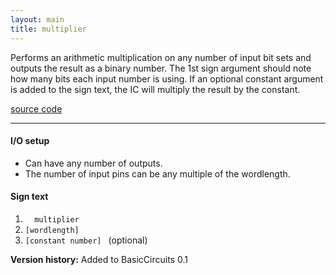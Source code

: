 ```yaml
---
layout: main
title: multiplier
---
```


Performs an arithmetic multiplication on any number of input bit sets and outputs the result as a binary number.
The 1st sign argument should note how many bits each input number is using.
If an optional constant argument is added to the sign text, the IC will multiply the result by the constant.

[source code](https://github.com/eisental/BasicCircuits/blob/master/src/main/java/org/tal/basiccircuits/multiplier.java)

* * *


#### I/O setup 
* Can have any number of outputs. 
* The number of input pins can be any multiple of the wordlength.

#### Sign text
1. `   multiplier   `
2. ` [wordlength]   `  
3. ` [constant number]  ` (optional)

__Version history:__ Added to BasicCircuits 0.1